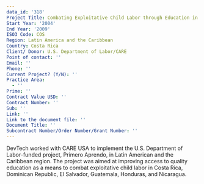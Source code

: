 ```yaml
---
data_id: '318'
Project Title: Combating Exploitative Child Labor through Education in Central America
Start Year: '2004'
End Year: '2009'
ISO3 Code: COS
Region: Latin America and the Caribbean
Country: Costa Rica
Client/ Donor: U.S. Department of Labor/CARE
Point of contact: ''
Email: ''
Phone: ''
Current Project? (Y/N): ''
Practice Area:
  - ''
Prime: ''
Contract Value USD: ''
Contract Number: ''
Sub: ''
Link: ''
Link to the document file: ''
Document Title: ''
Subcontract Number/Order Number/Grant Number: ''
---
```

DevTech worked with CARE USA to implement the U.S. Department of Labor-funded project, Primero Aprendo, in Latin American and the Caribbean region. The project was aimed at improving access to quality education as a means to combat exploitative child labor in Costa Rica, Dominican Republic, El Salvador, Guatemala, Honduras, and Nicaragua.